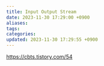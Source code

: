 ```yaml
---
title: Input Output Stream
date: 2023-11-30 17:29:00 +0900
aliases: 
tags: 
categories: 
updated: 2023-11-30 17:29:55 +0900
---
```


https://cbts.tistory.com/54
